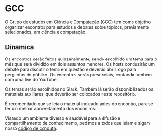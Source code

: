 # GCC
O Grupo de estudos em Ciência e Computação (GCC) tem como objetivo organizar encontros para estudos e debates sobre tópicos, previamente selecionados, em ciência e computação.


## Dinâmica

Os encontros serão feitos quinzenalmente, sendo escolhido um tema para o mês que será dividido em dois assuntos menores. Os hosts conduzirão um debate para discutir o tema em questão e deverão abrir logo para perguntas do público. Os encontros serão presenciais, contando também com uma live do YouTube.

Os temas serão escolhidos no [Slack](grupo-cc.slack.com). Também lá serão disponibilizados os materiais auxiliares, que deverão ser colocados neste repositório.

É recomendado que se leia o material indicado antes do encontro, para se ter um melhor aproveitamento dos encontros.

Visando um ambiente diverso e saudável para a difusão e compartilhamento de conhecimento, pedimos a todos que leiam e sigam nosso [código de conduta](https://github.com/grupo-cc/gcc/blob/master/CODE_OF_CONDUCT.md).
